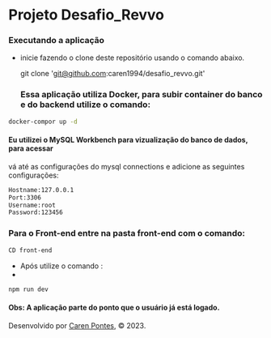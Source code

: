 
# Projeto Desafio_Revvo

### Executando a aplicação

 - inicie fazendo o clone deste repositório usando o comando abaixo.

    git clone 'git@github.com:caren1994/desafio_revvo.git'
   
   ### Essa aplicação utiliza Docker, para subir  container do banco e do backend utilize o comando:
   
```bash
docker-compor up -d 
```
#### Eu utilizei o MySQL Workbench para vizualização do banco de dados, para acessar
vá até as configurações do mysql connections e adicione as seguintes configurações:

```bash
Hostname:127.0.0.1
Port:3306
Username:root
Password:123456
```

### Para o Front-end entre na pasta front-end com o comando:

```bash
CD front-end 

```

- Após utilize o comando :
- 
```bash
npm run dev

```

#### Obs: A aplicação parte do ponto que o usuário já está logado.
  

Desenvolvido por [Caren Pontes](https://www.linkedin.com/in/caren-oliveira-pontes/), © 2023.
